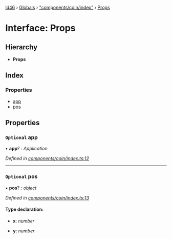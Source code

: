 [ld46](../README.md) › [Globals](../globals.md) › ["components/coin/index"](../modules/_components_coin_index_.md) › [Props](_components_coin_index_.props.md)

# Interface: Props

## Hierarchy

* **Props**

## Index

### Properties

* [app](_components_coin_index_.props.md#optional-app)
* [pos](_components_coin_index_.props.md#optional-pos)

## Properties

### `Optional` app

• **app**? : *Application*

*Defined in [components/coin/index.ts:12](https://github.com/jrod-disco/ld46-keepalive/blob/0d14d56/src/components/coin/index.ts#L12)*

___

### `Optional` pos

• **pos**? : *object*

*Defined in [components/coin/index.ts:13](https://github.com/jrod-disco/ld46-keepalive/blob/0d14d56/src/components/coin/index.ts#L13)*

#### Type declaration:

* **x**: *number*

* **y**: *number*
